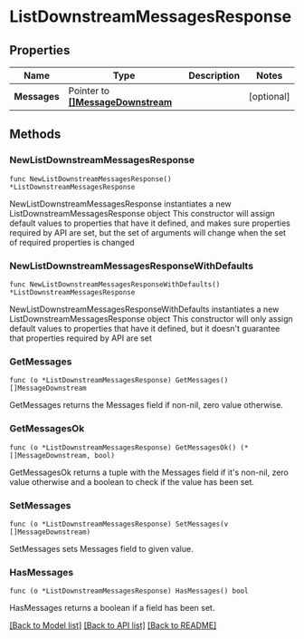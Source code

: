# ListDownstreamMessagesResponse

## Properties

Name | Type | Description | Notes
------------ | ------------- | ------------- | -------------
**Messages** | Pointer to [**[]MessageDownstream**](MessageDownstream.md) |  | [optional] 

## Methods

### NewListDownstreamMessagesResponse

`func NewListDownstreamMessagesResponse() *ListDownstreamMessagesResponse`

NewListDownstreamMessagesResponse instantiates a new ListDownstreamMessagesResponse object
This constructor will assign default values to properties that have it defined,
and makes sure properties required by API are set, but the set of arguments
will change when the set of required properties is changed

### NewListDownstreamMessagesResponseWithDefaults

`func NewListDownstreamMessagesResponseWithDefaults() *ListDownstreamMessagesResponse`

NewListDownstreamMessagesResponseWithDefaults instantiates a new ListDownstreamMessagesResponse object
This constructor will only assign default values to properties that have it defined,
but it doesn't guarantee that properties required by API are set

### GetMessages

`func (o *ListDownstreamMessagesResponse) GetMessages() []MessageDownstream`

GetMessages returns the Messages field if non-nil, zero value otherwise.

### GetMessagesOk

`func (o *ListDownstreamMessagesResponse) GetMessagesOk() (*[]MessageDownstream, bool)`

GetMessagesOk returns a tuple with the Messages field if it's non-nil, zero value otherwise
and a boolean to check if the value has been set.

### SetMessages

`func (o *ListDownstreamMessagesResponse) SetMessages(v []MessageDownstream)`

SetMessages sets Messages field to given value.

### HasMessages

`func (o *ListDownstreamMessagesResponse) HasMessages() bool`

HasMessages returns a boolean if a field has been set.


[[Back to Model list]](../README.md#documentation-for-models) [[Back to API list]](../README.md#documentation-for-api-endpoints) [[Back to README]](../README.md)


